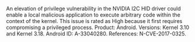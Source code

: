 An elevation of privilege vulnerability in the NVIDIA I2C HID driver could enable a local malicious application to execute arbitrary code within the context of the kernel. This issue is rated as High because it first requires compromising a privileged process. Product: Android. Versions: Kernel 3.10 and Kernel 3.18. Android ID: A-33040280. References: N-CVE-2017-0325.